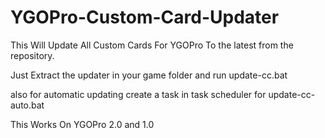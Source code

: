 # YGOPro-Custom-Card-Updater
This Will Update All Custom Cards For YGOPro To the latest from the repository.

Just Extract the updater in your game folder and run update-cc.bat

also for automatic updating create a task in task scheduler for update-cc-auto.bat


This Works On YGOPro 2.0 and 1.0
